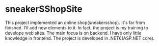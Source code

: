 # sneakerSShopSite
This project implemented an online shop(sneakersshop). 
It's far from finished.
I'll add new elements to it.
In fact, the project is my training to develope web sites.
The main focus is on backend. I have only little knowledge in frontend.
The project is developed in .NET6(ASP.NET core).
